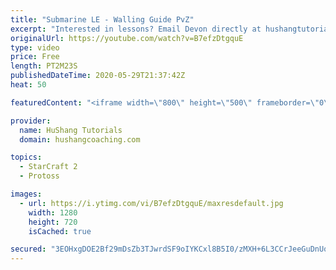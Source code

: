 ```yaml
---
title: "Submarine LE - Walling Guide PvZ"
excerpt: "Interested in lessons? Email Devon directly at hushangtutorials@outlook.com ------------------------------------------------------------------------------------------------------- Want to support HuShang Tutorials directly? Patreon is a website where you can contribute a monthly donation that will help"
originalUrl: https://youtube.com/watch?v=B7efzDtgquE
type: video
price: Free
length: PT2M23S
publishedDateTime: 2020-05-29T21:37:42Z
heat: 50

featuredContent: "<iframe width=\"800\" height=\"500\" frameborder=\"0\" src=\"https://www.youtube.com/embed/B7efzDtgquE\" allow=\"accelerometer; autoplay; encrypted-media; gyroscope; picture-in-picture\" allowfullscreen></iframe>"

provider:
  name: HuShang Tutorials
  domain: hushangcoaching.com

topics:
  - StarCraft 2
  - Protoss

images:
  - url: https://i.ytimg.com/vi/B7efzDtgquE/maxresdefault.jpg
    width: 1280
    height: 720
    isCached: true

secured: "3EOHxgDOE2Bf29mDsZb3TJwrdSF9oIYKCxl8B5I0/zMXH+6L3CCrJeeGuDnUqDnHsV3yNAKwTmw05uWN/GD8Td9lN93a02B98G9dO2tLWOpOmVtngV5DAB+bS8Dq6tJ6Pxx5mac2Y+nAQvSBTqyYI9+JUoMCVEZIKwBWYNFnFgtLdkR29n8tJ3aa+XI+fAHltv54qD0WzMYGPGXHOIHADEBOFLALyxDUHIMfv3rVKznJDS4OaHTOcW30AsSg8bemG/CSBGr32qTJ2Mxxb9dAsCx+1AZtR537l3P45mTDYfQZJm1h/u++X5S/Zo3+9sJu3IXBNpAKEVJMkKhxIa2N7YIWtUbN7jh6OcnHlwJ5SnCLv1x+ZDowE29iJk8XFkWsdbpGc4+oobUF1S96m6GHz1NaPP87w3fF1WXVRrpLczo=;oqngJa8DHhYM9K/6Mw8FCg=="
---
```


